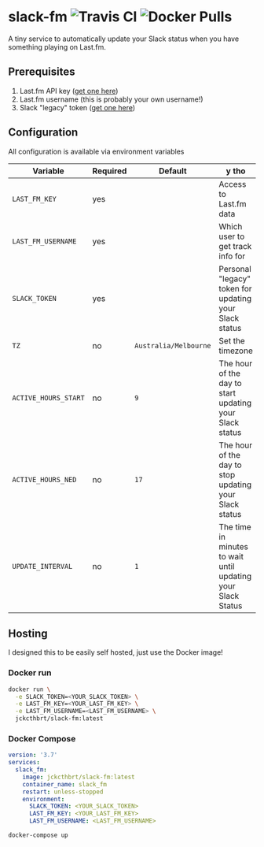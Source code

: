 # slack-fm ![Travis CI](https://api.travis-ci.org/JackCuthbert/slack-fm.svg?branch=master) ![Docker Pulls](https://img.shields.io/docker/pulls/jckcthbrt/slack-fm)

A tiny service to automatically update your Slack status when you have something playing on Last.fm.

## Prerequisites

1. Last.fm API key ([get one here](https://www.last.fm/api/account/create))
1. Last.fm username (this is probably your own username!)
1. Slack "legacy" token ([get one here](https://api.slack.com/custom-integrations/legacy-tokens))

## Configuration

All configuration is available via environment variables

Variable | Required | Default | y tho
---------|----------|---------|-------
`LAST_FM_KEY` | yes | | Access to Last.fm data
`LAST_FM_USERNAME` | yes | | Which user to get track info for
`SLACK_TOKEN` | yes | | Personal "legacy" token for updating your Slack status
`TZ` | no | `Australia/Melbourne` | Set the timezone
`ACTIVE_HOURS_START` | no | `9` | The hour of the day to start updating your Slack status
`ACTIVE_HOURS_NED` | no | `17` | The hour of the day to stop updating your Slack status
`UPDATE_INTERVAL` | no | `1` | The time in minutes to wait until updating your Slack Status

## Hosting

I designed this to be easily self hosted, just use the Docker image!

### Docker run

```bash
docker run \
  -e SLACK_TOKEN=<YOUR_SLACK_TOKEN> \
  -e LAST_FM_KEY=<YOUR_LAST_FM_KEY> \
  -e LAST_FM_USERNAME=<LAST_FM_USERNAME> \
  jckcthbrt/slack-fm:latest
```

### Docker Compose

```yml
version: '3.7'
services:
  slack_fm:
    image: jckcthbrt/slack-fm:latest
    container_name: slack_fm
    restart: unless-stopped
    environment:
      SLACK_TOKEN: <YOUR_SLACK_TOKEN>
      LAST_FM_KEY: <YOUR_LAST_FM_KEY>
      LAST_FM_USERNAME: <LAST_FM_USERNAME>
```

```bash
docker-compose up
```

